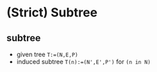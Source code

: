 
<!-- ======================================================================= -->
# (Strict) Subtree

<!-- ======================================================================= -->
## subtree

* given tree `T:=(N,E,P)`
* induced subtree `T(n):=(N',E',P')` for `(n in N)`
